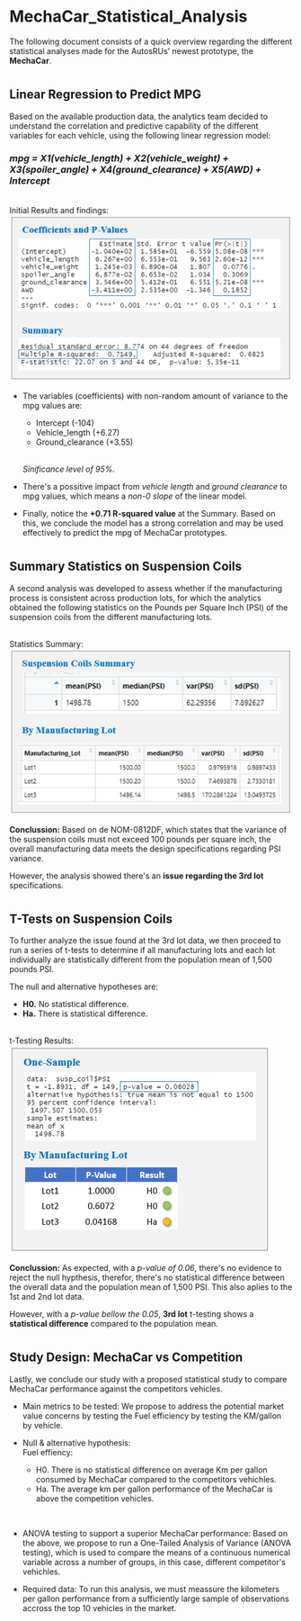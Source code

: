 # **MechaCar_Statistical_Analysis**
The following document consists of a quick overview regarding the different statistical analyses made for the AutosRUs’ newest prototype, the **MechaCar**.

#
## **Linear Regression to Predict MPG**

Based on the available production data, the analytics team decided to understand the correlation and predictive capability of the different variables for each vehicle, using the following linear regression model:

### _mpg = X1(vehicle_length) + X2(vehicle_weight) + X3(spoiler_angle) + X4(ground_clearance) + X5(AWD) + Intercept_

<br>Initial Results and findings:
<br>![MPG_LM](https://github.com/AxisAngeles/MechaCar_Statistical_Analysis/blob/main/Resources/MPG_LinReg.PNG)

* The variables (coefficients) with non-random amount of variance to the mpg values are:
    * Intercept (-104)
    * Vehicle_length (+6.27)
    * Ground_clearance (+3.55)

  <br>_Sinificance level of 95%._

* There's a possitive impact from _vehicle length_ and _ground clearance_ to mpg values, which means a _non-0 slope_ of the linear model.

* Finally, notice the **+0.71 R-squared value** at the Summary. Based on this, we conclude the model has a strong correlation and may be used effectively to predict the mpg of MechaCar prototypes.

#
## **Summary Statistics on Suspension Coils**
A second analysis was developed to assess whether if the manufacturing process is consistent across production lots, for which the analytics obtained the following statistics on the Pounds per Square Inch (PSI) of the suspension coils from the different manufacturing lots.

<br>Statistics Summary:
<br>![SuspCoils_Summ](https://github.com/AxisAngeles/MechaCar_Statistical_Analysis/blob/main/Resources/SuspCoils_Summ.PNG)

**Conclussion:**
Based on de NOM-0812DF, which states that the variance of the suspension coils must not exceed 100 pounds per square inch, the overall manufacturing data meets the design specifications regarding PSI variance. 

However, the analysis showed there's an **issue regarding the 3rd lot** specifications.

#
## **T-Tests on Suspension Coils**
To further analyze the issue found at the 3rd lot data, we then proceed to run a series of t-tests to determine if all manufacturing lots and each lot individually are statistically different from the population mean of 1,500 pounds PSI.

The null and alternative hypotheses are:
* **H0.** No statistical difference.
* **Ha.** There is statistical difference.

<br>t-Testing Results:
<br>![t_Testing](https://github.com/AxisAngeles/MechaCar_Statistical_Analysis/blob/main/Resources/t_Testing.PNG)

**Conclussion:**
As expected, with a _p-value of 0.06_, there's no evidence to reject the null hypthesis, therefor, there's no statistical difference between the overall data and the population mean of 1,500 PSI. This also aplies to the 1st and 2nd lot data.

However, with a _p-value bellow the 0.05_, **3rd lot** t-testing shows a **statistical difference** compared to the population mean. 

#
## **Study Design: MechaCar vs Competition**
Lastly, we conclude our study with a proposed statistical study to compare MechaCar performance against the competitors vehicles.

* Main metrics to be tested:
We propose to address the potential market value concerns by testing the Fuel efficiency by testing the KM/gallon by vehicle.

* Null & alternative hypothesis:
<br> Fuel effiency: 
    * H0. There is no statistical difference on average Km per gallon consumed by MechaCar compared to the competitors vehichles. 
    * Ha. The average km per gallon performance of the MechaCar is above the competition vehicles.

<br>

* ANOVA testing to support a superior MechaCar performance:
Based on the above, we propose to run a One-Tailed Analysis of Variance (ANOVA testing), which is used to compare the means of a continuous numerical variable across a number of groups, in this case, different competitor's vehichles.

* Required data:
To run this analysis, we must meassure the kilometers per gallon performance from a sufficiently large sample of observations accross the top 10 vehicles in the market.

